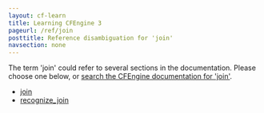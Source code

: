 ```yaml
---
layout: cf-learn
title: Learning CFEngine 3
pageurl: /ref/join
posttitle: Reference disambiguation for 'join'
navsection: none
---
```


The term 'join' could refer to several sections in the documentation. Please choose one below, or
[search the CFEngine documentation for 'join'](http://docs.cfengine.com/latest/search.html?q=join).

- [join](http://docs.cfengine.com/latest/reference-functions-join.html#join)
- [recognize_join](http://docs.cfengine.com/latest/reference-promise-types-files.html#recognize_join)

